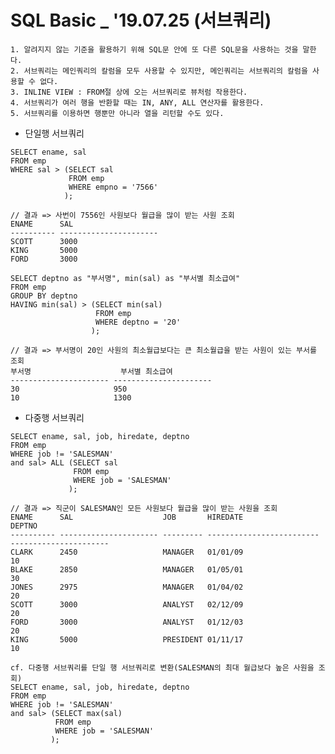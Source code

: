 # SQL Basic _ '19.07.25 (서브쿼리)
    
    1. 알려지지 않는 기준을 활용하기 위해 SQL문 안에 또 다른 SQL문을 사용하는 것을 말한다.
    2. 서브쿼리는 메인쿼리의 칼럼을 모두 사용할 수 있지만, 메인쿼리는 서브쿼리의 칼럼을 사용할 수 없다.
    3. INLINE VIEW : FROM절 상에 오는 서브쿼리로 뷰처럼 작용한다.
    4. 서브쿼리가 여러 행을 반환할 때는 IN, ANY, ALL 연산자를 활용한다.
    5. 서브쿼리를 이용하면 행뿐만 아니라 열을 리턴할 수도 있다.
    
    
   * 단일행 서브쿼리

    SELECT ename, sal
    FROM emp
    WHERE sal > (SELECT sal
                 FROM emp
                 WHERE empno = '7566'
                );
    
    // 결과 => 사번이 7556인 사원보다 월급을 많이 받는 사원 조회
    ENAME      SAL                    
    ---------- ---------------------- 
    SCOTT      3000                   
    KING       5000                   
    FORD       3000                    
    
    SELECT deptno as "부서명", min(sal) as "부서별 최소급여"
    FROM emp
    GROUP BY deptno
    HAVING min(sal) > (SELECT min(sal)
                       FROM emp
                       WHERE deptno = '20'
                      );

    // 결과 => 부서명이 20인 사원의 최소월급보다는 큰 최소월급을 받는 사원이 있는 부서를 조회
    부서명                    부서별 최소급여               
    ---------------------- ---------------------- 
    30                     950                    
    10                     1300                   
    
    
   * 다중행 서브쿼리
   
    SELECT ename, sal, job, hiredate, deptno
    FROM emp
    WHERE job != 'SALESMAN' 
    and sal> ALL (SELECT sal
                  FROM emp
                  WHERE job = 'SALESMAN'
                 );
                 
    // 결과 => 직군이 SALESMAN인 모든 사원보다 월급을 많이 받는 사원을 조회
    ENAME      SAL                    JOB       HIREDATE                  DEPTNO                 
    ---------- ---------------------- --------- ------------------------- ---------------------- 
    CLARK      2450                   MANAGER   01/01/09                  10                     
    BLAKE      2850                   MANAGER   01/05/01                  30                     
    JONES      2975                   MANAGER   01/04/02                  20                     
    SCOTT      3000                   ANALYST   02/12/09                  20                     
    FORD       3000                   ANALYST   01/12/03                  20                     
    KING       5000                   PRESIDENT 01/11/17                  10                     
    
    cf. 다중행 서브쿼리를 단일 행 서브쿼리로 변환(SALESMAN의 최대 월급보다 높은 사원을 조회)
    SELECT ename, sal, job, hiredate, deptno
    FROM emp
    WHERE job != 'SALESMAN' 
    and sal> (SELECT max(sal)
              FROM emp
              WHERE job = 'SALESMAN'
             );
    
